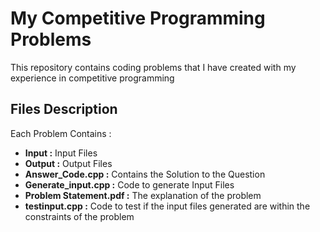 # My Competitive Programming Problems

This repository contains coding problems that I have created with my experience in competitive programming

## Files Description
Each Problem Contains :
* **Input :** Input Files
* **Output :** Output Files
* **Answer_Code.cpp :** Contains the Solution to the Question
* **Generate_input.cpp :** Code  to generate Input Files
* **Problem Statement.pdf :** The explanation of the problem 
* **testinput.cpp :** Code to test if the input files generated are within the constraints of the problem

